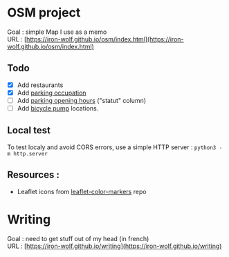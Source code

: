 # OSM project
Goal : simple Map I use as a memo  
URL : [https://iron-wolf.github.io/osm/index.html](https://iron-wolf.github.io/osm/index.html)

## Todo
- [x] Add restaurants
- [x] Add [parking occupation](https://data.rennesmetropole.fr/explore/dataset/export-api-parking-citedia/information/)
- [ ] Add [parking opening hours](https://data.rennesmetropole.fr/explore/dataset/export-api-parking-citedia/information/) ("statut" column)
- [ ] Add [bicycle pump](https://data.rennesmetropole.fr/explore/dataset/stations-reparation-velo/information/?location=12,48.10663,-1.66082&basemap=0a029a) locations. 

## Local test
To test localy and avoid CORS errors, use a simple HTTP server : `python3 -m http.server`

## Resources :
- Leaflet icons from [leaflet-color-markers](https://github.com/pointhi/leaflet-color-markers) repo


# Writing
Goal : need to get stuff out of my head (in french)  
URL : [https://iron-wolf.github.io/writing](https://iron-wolf.github.io/writing)



